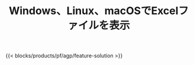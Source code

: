 ﻿---
title: Windows、Linux、macOSでExcelファイルを表示 
url: /ja/viewer
description: XLS、XLSX、XLSB、XLT、XLTX、XLTM、XLSM、ODSファイルを表示するための無料のアプリとAPI
---
{{< blocks/products/pf/agp/feature-solution >}} 

